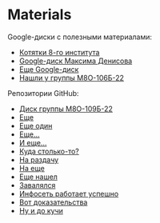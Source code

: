 # Materials

Google-диски с полезными материалами:
- [Котятки 8-го института](https://drive.google.com/drive/folders/15jsiIq_pqI8PoujqcM71IXuP7P8gU4Rx?usp=sharing)
- [Google-диск Максима Денисова](https://drive.google.com/drive/folders/17OPefO4t3ZFLCEMXOENLDWcGaaBz0wK0)
- [Еще Google-диск](https://drive.google.com/drive/folders/1jzFFnhMjFMpMebEwIgHjdWTP4n13Pi7i?direction=a)
- [Нашли у группы М8О-106Б-22](https://drive.google.com/drive/folders/19WwPOo5AAT4G9cZpzWwy3X0tzrJN3sY5?usp=sharing)

Репозитории GitHub:
- [Диск группы М8О-109Б-22](https://github.com/Maxsmile123/MAI_109B_22)
- [Еще](https://github.com/des7ruct1on/labs_2sem)
- [Еще один](https://github.com/Dmitry4K/MaiLabs)
- [Еще...](https://github.com/sikorskii/MAI-labs)
- [И еще...](https://github.com/lina-tucha/Mai)
- [Куда столько-то?](https://github.com/helioproduct/MAI)
- [На раздачу](https://github.com/Stepankano/Labs)
- [На еще](https://github.com/Che4ve/LABS)
- [Еще нашел](https://github.com/denfad/LabsMAI)
- [Завалялся](https://github.com/dmitrijmrsh/Labs-MAI)
- [Инфосеть работает успешно](https://github.com/1droozd1/MAI_Labs)
- [Вот доказательства](https://github.com/Pavloffff/MAI_labs)
- [Ну и до кучи](https://github.com/keinpop/mai_labs_sem2)
